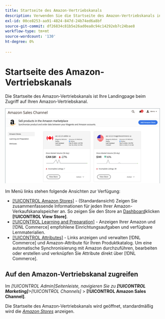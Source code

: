 ```yaml
---
title: Startseite des Amazon-Vertriebskanals
description: Verwenden Sie die Startseite des Amazon-Vertriebskanals in Ihrer [!DNL Commerce] Admin für den Zugriff auf Ihre [!DNL Amazon Marketplace] Auflistungen und Aktivitäten.
exl-id: 00ce8253-aa91-4824-847d-24b74ed6a8bf
source-git-commit: df26834c81b5e26ad0ea8c94c14292eb7c24bae8
workflow-type: tm+mt
source-wordcount: '130'
ht-degree: 0%

---
```


# Startseite des Amazon-Vertriebskanals

Die Startseite des Amazon-Vertriebskanals ist Ihre Landingpage beim Zugriff auf Ihren Amazon-Vertriebskanal.

![Startseite des Amazon-Vertriebskanals](assets/amazon-sales-channel-home-tabs.png)

Im Menü links stehen folgende Ansichten zur Verfügung:

- [[!UICONTROL Amazon Stores]](./managing-stores.md) - (Standardansicht) Zeigen Sie zusammenfassende Informationen für jeden Ihrer Amazon-Verkaufskanalspeicher an. So zeigen Sie den Store an [Dashboard](./amazon-store-dashboard.md)klicken **[!UICONTROL View Store]**.
- [[!UICONTROL Learning and Preparation]](./learning-preparation.md) - Anzeigen Ihrer Amazon und [!DNL Commerce] empfohlene Einrichtungsaufgaben und verfügbare Lernmaterialien.
- [[!UICONTROL Attributes]](./managing-attributes.md) - Links anzeigen und verwalten [!DNL Commerce] und Amazon-Attribute für Ihren Produktkatalog. Um eine automatische Synchronisierung mit Amazon durchzuführen, bearbeiten oder erstellen und verknüpfen Sie Attribute direkt über [!DNL Commerce].

## Auf den Amazon-Vertriebskanal zugreifen

Im _[!UICONTROL Admin]_Seitenleiste, navigieren Sie zu **[!UICONTROL Marketing]**>_[!UICONTROL Channels]_ > **[!UICONTROL Amazon Sales Channel]**.

Die Startseite des Amazon-Vertriebskanals wird geöffnet, standardmäßig wird die [_Amazon Stores_](./managing-stores.md) anzeigen.

